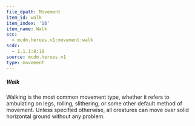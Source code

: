 ```yaml
---
file_dpath: Movement
item_id: walk
item_index: '18'
item_name: Walk
scc:
  - mcdm.heroes.v1:movement:walk
scdc:
  - 1.1.1:8:18
source: mcdm.heroes.v1
type: movement
---
```


##### Walk

Walking is the most common movement type, whether it refers to ambulating on legs, rolling, slithering, or some other default method of movement. Unless specified otherwise, all creatures can move over solid horizontal ground without any problem.
